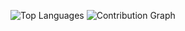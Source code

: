 ![Top Languages](https://github-readme-stats.vercel.app/api/top-langs/?username=veehapancholi15&layout=compact&theme=radical)
![Contribution Graph](https://github-readme-activity-graph.vercel.app/graph?username=veehapancholi15&theme=github-dark)
